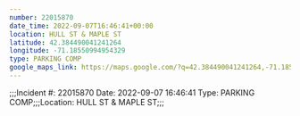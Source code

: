 ```yaml
---
number: 22015870
date_time: 2022-09-07T16:46:41+00:00
location: HULL ST & MAPLE ST
latitude: 42.384490041241264
longitude: -71.18550994954329
type: PARKING COMP
google_maps_link: https://maps.google.com/?q=42.384490041241264,-71.18550994954329
---
```


;;;Incident #: 22015870  Date: 2022-09-07 16:46:41   Type: PARKING COMP;;;Location: HULL ST & MAPLE ST;;;
